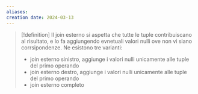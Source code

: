 ```yaml
---
aliases: 
creation date: 2024-03-13
---
```


>[!definition]
>Il join esterno si aspetta che tutte le tuple contribuiscano al risultato, e lo fa aggiungendo evnetuali valori nulli ove non vi siano corrsipondenze. Ne esistono tre varianti:
>- join esterno sinistro, aggiunge i valori nulli unicamente alle tuple del primo operando
>- join esterno destro, aggiunge i valori nulli unicamente alle tuple del primo operando
>- join esterno completo
>  
